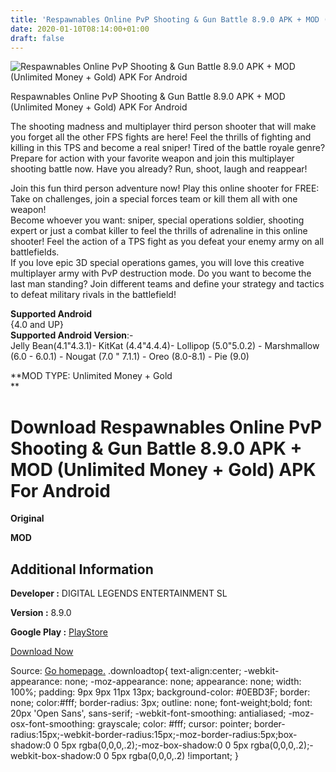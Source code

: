 ```yaml
---
title: 'Respawnables Online PvP Shooting & Gun Battle 8.9.0 APK + MOD (Unlimited Money + Gold) APK For Android'
date: 2020-01-10T08:14:00+01:00
draft: false
---
```


![Respawnables Online PvP Shooting & Gun Battle 8.9.0 APK + MOD (Unlimited Money + Gold) APK For Android](https://i1.wp.com/apkhome.net/wp-content/uploads/2020/01/Respawnables-Online-PvP-Shooting-Gun-Battle-8.9.0-APK-MOD-Unlimited-Money-Gold.png "Respawnables Online PvP Shooting & Gun Battle 8.9.0 APK + MOD (Unlimited Money + Gold) APK For Android")

  

Respawnables Online PvP Shooting & Gun Battle 8.9.0 APK + MOD (Unlimited Money + Gold) APK For Android

The shooting madness and multiplayer third person shooter that will make you forget all the other FPS fights are here! Feel the thrills of fighting and killing in this TPS and become a real sniper! Tired of the battle royale genre? Prepare for action with your favorite weapon and join this multiplayer shooting battle now. Have you already? Run, shoot, laugh and reappear!

Join this fun third person adventure now! Play this online shooter for FREE: Take on challenges, join a special forces team or kill them all with one weapon!  
Become whoever you want: sniper, special operations soldier, shooting expert or just a combat killer to feel the thrills of adrenaline in this online shooter! Feel the action of a TPS fight as you defeat your enemy army on all battlefields.  
If you love epic 3D special operations games, you will love this creative multiplayer army with PvP destruction mode. Do you want to become the last man standing? Join different teams and define your strategy and tactics to defeat military rivals in the battlefield!

**Supported Android**  
{4.0 and UP}  
**Supported Android Version**:-  
Jelly Bean(4.1"4.3.1)- KitKat (4.4"4.4.4)- Lollipop (5.0"5.0.2) - Marshmallow (6.0 - 6.0.1) - Nougat (7.0 " 7.1.1) - Oreo (8.0-8.1) - Pie (9.0)

**MOD TYPE: Unlimited Money + Gold  
**

Download Respawnables Online PvP Shooting & Gun Battle 8.9.0 APK + MOD (Unlimited Money + Gold) APK For Android
===============================================================================================================

**Original**

**MOD**

Additional Information
----------------------

**Developer :** DIGITAL LEGENDS ENTERTAINMENT SL

**Version :** 8.9.0

**Google Play :** [PlayStore](https://play.google.com/store/apps/details?id=com.dle.respawnables)

  

[Download Now](https://store4app.co/post/respawnables-online-pvp-shooting-amp-gun-battle-8-9-0-apk-mod-unlimited-money-gold-apk-for-android_1578592370)

  
Source: [Go homepage.](https://store4app.co/post/respawnables-online-pvp-shooting-amp-gun-battle-8-9-0-apk-mod-unlimited-money-gold-apk-for-android_1578592370) .downloadtop{ text-align:center; -webkit-appearance: none; -moz-appearance: none; appearance: none; width: 100%; padding: 9px 9px 11px 13px; background-color: #0EBD3F; border: none; color:#fff; border-radius: 3px; outline: none; font-weight;bold; font: 20px 'Open Sans', sans-serif; -webkit-font-smoothing: antialiased; -moz-osx-font-smoothing: grayscale; color: #fff; cursor: pointer; border-radius:15px;-webkit-border-radius:15px;-moz-border-radius:5px;box-shadow:0 0 5px rgba(0,0,0,.2);-moz-box-shadow:0 0 5px rgba(0,0,0,.2);-webkit-box-shadow:0 0 5px rgba(0,0,0,.2) !important; }